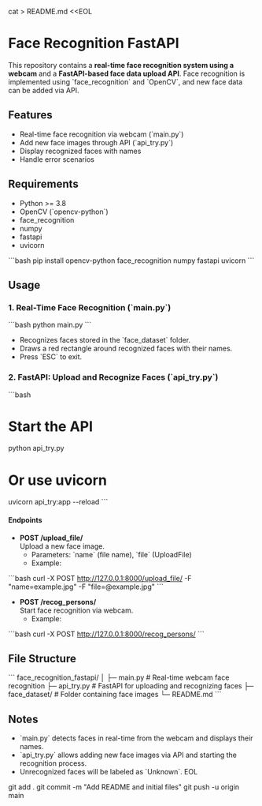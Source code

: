 cat > README.md <<EOL
# Face Recognition FastAPI

This repository contains a **real-time face recognition system using a webcam** and a **FastAPI-based face data upload API**. Face recognition is implemented using \`face_recognition\` and \`OpenCV\`, and new face data can be added via API.

## Features

- Real-time face recognition via webcam (\`main.py\`)
- Add new face images through API (\`api_try.py\`)
- Display recognized faces with names
- Handle error scenarios

## Requirements

- Python >= 3.8
- OpenCV (\`opencv-python\`)
- face_recognition
- numpy
- fastapi
- uvicorn

\`\`\`bash
pip install opencv-python face_recognition numpy fastapi uvicorn
\`\`\`

## Usage

### 1. Real-Time Face Recognition (\`main.py\`)

\`\`\`bash
python main.py
\`\`\`

- Recognizes faces stored in the \`face_dataset\` folder.
- Draws a red rectangle around recognized faces with their names.
- Press \`ESC\` to exit.

### 2. FastAPI: Upload and Recognize Faces (\`api_try.py\`)

\`\`\`bash
# Start the API
python api_try.py
# Or use uvicorn
uvicorn api_try:app --reload
\`\`\`

#### Endpoints

- **POST /upload_file/**  
  Upload a new face image.  
  - Parameters: \`name\` (file name), \`file\` (UploadFile)  
  - Example:

\`\`\`bash
curl -X POST http://127.0.0.1:8000/upload_file/ -F "name=example.jpg" -F "file=@example.jpg"
\`\`\`

- **POST /recog_persons/**  
  Start face recognition via webcam.  
  - Example:

\`\`\`bash
curl -X POST http://127.0.0.1:8000/recog_persons/
\`\`\`

## File Structure

\`\`\`
face_recognition_fastapi/
│
├─ main.py          # Real-time webcam face recognition
├─ api_try.py       # FastAPI for uploading and recognizing faces
├─ face_dataset/    # Folder containing face images
└─ README.md
\`\`\`

## Notes

- \`main.py\` detects faces in real-time from the webcam and displays their names.  
- \`api_try.py\` allows adding new face images via API and starting the recognition process.  
- Unrecognized faces will be labeled as \`Unknown\`.
EOL

git add .
git commit -m "Add README and initial files"
git push -u origin main
